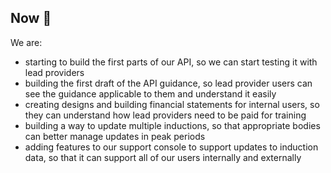 ## Now 🏃

We are:

* starting to build the first parts of our API, so we can start testing it with lead providers
* building the first draft of the API guidance, so lead provider users can see the guidance applicable to them and understand it easily
* creating designs and building financial statements for internal users, so they can understand how lead providers need to be paid for training
* building a way to update multiple inductions, so that appropriate bodies can better manage updates in peak periods
* adding features to our support console to support updates to induction data, so that it can support all of our users internally and externally

